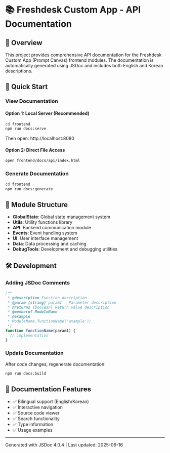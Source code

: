 # 📚 Freshdesk Custom App - API Documentation

## 🎯 Overview

This project provides comprehensive API documentation for the Freshdesk Custom App (Prompt Canvas) frontend modules. The documentation is automatically generated using JSDoc and includes both English and Korean descriptions.

## 🚀 Quick Start

### View Documentation

#### Option 1: Local Server (Recommended)
```bash
cd frontend
npm run docs:serve
```
Then open: http://localhost:8080

#### Option 2: Direct File Access
```bash
open frontend/docs/api/index.html
```

### Generate Documentation
```bash
cd frontend
npm run docs:generate
```

## 📁 Module Structure

- **GlobalState**: Global state management system
- **Utils**: Utility functions library  
- **API**: Backend communication module
- **Events**: Event handling system
- **UI**: User interface management
- **Data**: Data processing and caching
- **DebugTools**: Development and debugging utilities

## 🛠️ Development

### Adding JSDoc Comments
```javascript
/**
 * @description Function description
 * @param {string} param1 - Parameter description
 * @returns {boolean} Return value description
 * @memberof ModuleName
 * @example
 * ModuleName.functionName('example');
 */
function functionName(param1) {
  // implementation
}
```

### Update Documentation
After code changes, regenerate documentation:
```bash
npm run docs:build
```

## 📖 Documentation Features

- ✅ Bilingual support (English/Korean)
- ✅ Interactive navigation
- ✅ Source code viewer
- ✅ Search functionality
- ✅ Type information
- ✅ Usage examples

---

Generated with JSDoc 4.0.4 | Last updated: 2025-06-16
